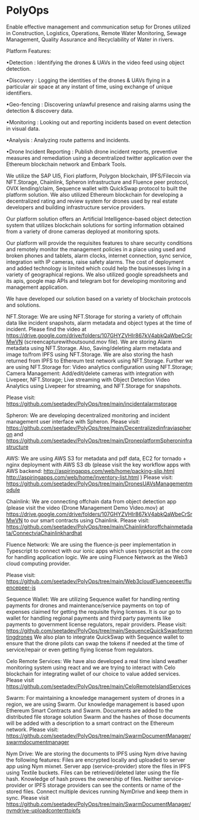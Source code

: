 # PolyOps
Enable effective management and communication setup for Drones utilized in Construction, Logistics, Operations, Remote Water Monitoring, Sewage Management, Quality Assurance and Recyclability of Water in rivers.


Platform Features:

•Detection : Identifying the drones & UAVs in the video feed using object detection.

•Discovery : Logging the identities of the drones & UAVs flying in a particular air space at any instant of time, using exchange of unique identifiers.

•Geo-fencing : Discovering unlawful presence and raising alarms using the detection & discovery data.

•Monitoring : Looking out and reporting incidents based on event detection in visual data.

•Analysis : Analyzing route patterns and incidents.

•Drone Incident Reporting : Publish drone incident reports, preventive measures and remediation using a decentralized twitter application over the Ethereum blockchain network and Embark Tools.

We utilize the SAP UI5, Fiori platform, Polygon blockchain, IPFS/Filecoin via NFT.Storage, Chainlink, Spheron infrastructure and Fluence peer protocol, OVIX lending/claim, Sequence wallet with QuickSwap protocol to built the platform solution. We also utilized Ethereum blockchain for developing a decentralized rating and review system for drones used by real estate developers and building infrastructure service providers.

Our platform solution offers an Artificial Intelligence-based object detection system that utilizes blockchain solutions for sorting information obtained from a variety of drone cameras deployed at monitoring spots.

Our platform will provide the requisites features to share security conditions and remotely monitor the management policies in a place using used and broken phones and tablets, alarm clocks, internet connection, sync service, integration with IP cameras, raise safety alarms. The cost of deployment and added technology is limited which could help the businesses living in a variety of geographical regions. We also utilized google spreadsheets and its apis, google map APIs and telegram bot for developing monitoring and management application.

We have developed our solution based on a variety of blockchain protocols and solutions.

NFT.Storage: We are using NFT.Storage for storing a variety of offchain data like incident snapshots, alarm metadata and object types at the time of incident. Please find the video at https://drive.google.com/drive/folders/107GHYZVHIr867kV4abkQaWbeCrSrMwVN (screencapturewithoutsound.mov file). We are storing Alarm metadata using NFT.Storage. Also, Saving/deleting alarm metadata and image to/from IPFS using NFT.Storage. We are also storing the hash returned from IPFS to Ethereum test network using NFT.Storage. Further we are using NFT.Storage for: Video analytics configuration using NFT.Storage; Camera Management: Add/edit/delete cameras with integration with Livepeer, NFT.Storage; Live streaming with Object Detection Video Analytics using Livepeer for streaming, and NFT.Storage for snapshots.

Please visit: https://github.com/seetadev/PolyOps/tree/main/incidentalarmstorage


Spheron: We are developing decentralized monitoring and incident management user interface with Spheron. 
Please visit: https://github.com/seetadev/PolyOps/tree/main/Decentralizedinfraviaspheron and https://github.com/seetadev/PolyOps/tree/main/DroneplatformSpheroninfrastructure


AWS: We are using AWS S3 for metadata and pdf data, EC2 for tornado + nginx deployment with AWS S3 db (please visit the key workflow apps with AWS backend: 
http://aspiringapps.com/web/home/packing-slip.html
http://aspiringapps.com/web/home/inventory-list.html
) Please visit: https://github.com/seetadev/PolyOps/tree/main/DronesUAVsManagementmodule

Chainlink: We are connecting offchain data from object detection app (please visit the video {Drone Management Demo Video.mov} at https://drive.google.com/drive/folders/107GHYZVHIr867kV4abkQaWbeCrSrMwVN to our smart contracts using Chainlink. Please visit: https://github.com/seetadev/PolyOps/tree/main/Chainlinkforoffchainmetadata/ConnectviaChainlinkhardhat

Fluence Network: We are using the fluence-js peer implementation in Typescript to connect with our ionic apps which uses typescript as the core for handling application logic. We are using Fluence Network as the Web3 cloud computing provider.

Please visit: https://github.com/seetadev/PolyOps/tree/main/Web3cloudFluencepeer/fluencepeer-js


Sequence Wallet: We are utilizing Sequence wallet for handling renting payments for drones and maintenance/service payments on top of expenses claimed for getting the requisite flying licenses. It is our go to wallet for handling regional payments and third party payments like payments to government license regulators, repair providers. Please visit: https://github.com/seetadev/PolyOps/tree/main/SequenceQuickSwapforrentingdrones We also plan to integrate QuickSwap with Sequence wallet to ensure that the drone pilots can swap the tokens if needed at the time of service/repair or even getting flying license from regulators.

Celo Remote Services: We have also developed a real time island weather monitoring system using react and we are trying to interact with Celo blockchain for integrating wallet of our choice to value added services. Please visit https://github.com/seetadev/PolyOps/tree/main/CeloRemoteIslandServices

Swarm: For maintaining a knowledge management system of drones in a region, we are using Swarm. Our knowledge management is based upon Ethereum Smart Contracts and Swarm. Documents are added to the distributed file storage solution Swarm and the hashes of those documents will be added with a description to a smart contract on the Ethereum network. Please visit: https://github.com/seetadev/PolyOps/tree/main/SwarmDocumentManager/swarmdocumentmanager

Nym Drive: We are storing the documents to IPFS using Nym drive having the following features:
Files are encrypted locally and uploaded to server app using Nym mixnet.
Server app (service-provider) store the files in IPFS using Textile buckets.
Files can be retrieved/deleted later using the file hash. Knowledge of hash proves the ownership of files.
Neither service-provider or IPFS storage providers can see the contents or name of the stored files.
Connect multiple devices running NymDrive and keep them in sync.
Please visit https://github.com/seetadev/PolyOps/tree/main/SwarmDocumentManager/nymdrive-uploadcontenttoipfs
